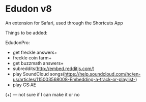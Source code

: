 # Edudon v8

An extension for Safari, used through the Shortcuts App

Things to be added:

EdudonPro:

- get freckle answers+
- freckle coin farm+
- get buzzmath answers+
- subreddits(http://embed.redditjs.com/)
- play SoundCloud songs(https://help.soundcloud.com/hc/en-us/articles/115003568008-Embedding-a-track-or-playlist-)
- play GS:AE


(+) — not sure if I can make it or no
